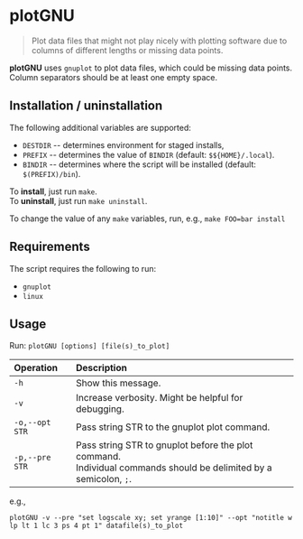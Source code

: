 # plotGNU

> Plot data files that might not play nicely with plotting software due to columns of different lengths or missing data points.

**plotGNU** uses `gnuplot` to plot data files, which could be missing data points.
Column separators should be at least one empty space.

## Installation / uninstallation

The following additional variables are supported:
- `DESTDIR` -- determines environment for staged installs,
- `PREFIX`  -- determines the value of `BINDIR`              (default: `$${HOME}/.local`).
- `BINDIR`  -- determines where the script will be installed (default: `$(PREFIX)/bin`).

To **install**, just run `make`.\
To **uninstall**, just run `make uninstall`.

To change the value of any `make` variables, run, e.g., `make FOO=bar install`

## Requirements

The script requires the following to run:
- `gnuplot`
- `linux`

## Usage

Run: `plotGNU [options] [file(s)_to_plot]`

| Operation                | Description                                                  |
| :------------------------| :------------------------------------------------------------|
| `-h`                     | Show this message.                                           |
| `-v`                     | Increase verbosity. Might be helpful for debugging.          |
| `-o,--opt STR`           | Pass string STR to the gnuplot plot command.                 |
| `-p,--pre STR`           | Pass string STR to gnuplot before the plot command. <br> Individual commands should be delimited by a semicolon, `;`. |

e.g.,

`plotGNU -v --pre "set logscale xy; set yrange [1:10]" --opt "notitle w lp lt 1 lc 3 ps 4 pt 1" datafile(s)_to_plot`
